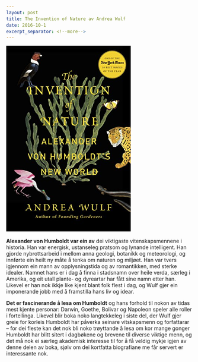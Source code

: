 ```yaml
---
layout: post
title: The Invention of Nature av Andrea Wulf
date: 2016-10-1
excerpt_separator: <!--more-->
---
```


![Omslaget The Invention of Nature viser gammaldagse naturteikningar: ein fugl, ein tiger, ein flamingo og ein ål](/images/invention.jpg)

**Alexander von Humboldt var ein av** dei viktigaste vitenskapsmennene i historia. Han var energisk, ustanseleg pratsom og lynande intelligent. Han gjorde nybrottsarbeid i mellom anna geologi, botanikk og meteorologi, og innførte ein heilt ny måte å tenka om naturen og miljøet. <!--more-->Han var tvers igjennom ein mann av opplysningstida og av romantikken, med sterke idealer. Namnet hans er i dag å finna i stadsnamn over heile verda, særleg i Amerika, og eit utall plante- og dyreartar har fått sine namn etter han. Likevel er han nok ikkje like kjent blant folk flest i dag, og Wulf gjer ein imponerande jobb med å framstilla hans liv og idear.

**Det er fascinerande å lesa om Humboldt** og hans forhold til nokon av tidas mest kjente personar: Darwin, Goethe, Bolivar og Napoleon speler alle roller i fortellinga. Likevel blir boka noko langtekkeleg i siste del, der Wulf gjer greie for korleis Humboldt har påverka seinare vitskapsmenn og forfattarar – for dei fleste kan det nok bli noko trøyttande å lesa om kor mange gonger Humboldt har blitt sitert i dagbøkene og brevene til diverse viktige menn, og det må nok ei særleg akademisk interesse til for å få veldig mykje igjen av denne delen av boka, sjølv om dei kortfatta biografiane me får servert er interessante nok.